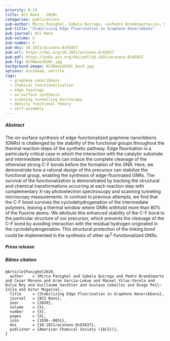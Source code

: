 ```yaml
---
priority: 0.14
title: ACS Nano - 2020c
categories: publications
pub-author: Mirco Panighel, Sabela Quiroga, <u>Pedro Brandimarte</u>, Cesar Moreno, Aran Garcia-Lekue, Manuel Vilas-Varela, Dulce Rey, Guillaume Sauthier, Gustavo Ceballos, Diego Peña, and Aitor Mugarza
pub-title: "Stabilizing Edge Fluorination in Graphene Nanoribbons"
pub-journal: ACS Nano
pub-volume: X
pub-number: X
pub-doi: 10.1021/acsnano.0c01837
pub-url: https://doi.org/10.1021/acsnano.0c01837
pub-pdf: https://pubs.acs.org/doi/pdf/10.1021/acsnano.0c01837
pub-fig: ACSNano2020c.jpg
background-image: ACSNano2020c_back.jpg
options: minihead, notitle
tags:
  - graphene nanoribbons
  - chemical functionalization
  - edge topology
  - on-surface synthesis
  - scanning tunnelling microscopy
  - density functional theory
  - self-assembly
---
```


##### Abstract

The on-surface synthesis of edge-functionalized graphene nanoribbons (GNRs) is challenged by the stability of the functional groups throughout the thermal reaction steps of the synthetic pathway. Edge fluorination is a particularly critical case in which the interaction with the catalytic substrate and intermediate products can induce the complete cleavage of the otherwise strong C-F bonds before the formation of the GNR. Here, we demonstrate how a rational design of the precursor can stabilize the functional group, enabling the synthesis of edge-fluorinated GNRs. The survival of the functionalization is demonstrated by tracking the structural and chemical transformations occurring at each reaction step with complementary X-ray photoelectron spectroscopy and scanning tunneling microscopy measurements. In contrast to previous attempts, we find that the C-F bond survives the cyclodehydrogenation of the intermediate polymers, leaving a thermal window where GNRs withhold more than 80% of the fluorine atoms. We attribute this enhanced stability of the C-F bond to the particular structure of our precursor, which prevents the cleavage of the C-F bond by avoiding interaction with the residual hydrogen originated in the cyclodehydrogenation. This structural protection of the linking bond could be implemented in the synthesis of other sp<sup>2</sup>-functionalized GNRs.

##### Press release <a target="_blank" href="https://twitter.com/dulcereyv/status/1295745188850278401"><span class="icon fa-twitter fa-lg style1"></span></a> <a target="_blank" href="https://twitter.com/myjournals/status/1298000341196300294"><span class="icon fa-twitter fa-lg style1"></span></a>

##### Bibtex citation

```
@Article{Panighel2020,
  author    = {Mirco Panighel and Sabela Quiroga and Pedro Brandimarte and Cesar Moreno and Aran Garcia-Lekue and Manuel Vilas-Varela and Dulce Rey and Guillaume Sauthier and Gustavo Ceballos and Diego Pe{\~{n}}a and Aitor Mugarza},
  title     = {Stabilizing Edge Fluorination in Graphene Nanoribbons},
  journal   = {ACS Nano},
  year      = {2020},
  volume    = {X},
  number    = {X},
  pages     = {X},
  issn      = {1936--0851},
  doi       = {10.1021/acsnano.0c01837},
  publisher = {American Chemical Society ({ACS})},
}
```
